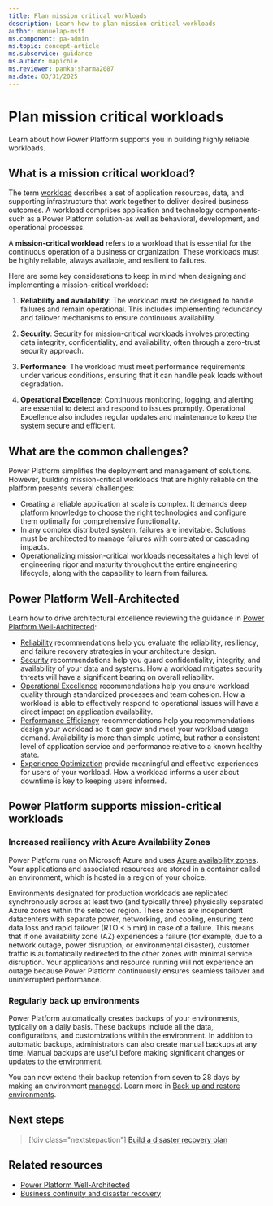 ```yaml
---
title: Plan mission critical workloads
description: Learn how to plan mission critical workloads
author: manuelap-msft
ms.component: pa-admin
ms.topic: concept-article
ms.subservice: guidance
ms.author: mapichle
ms.reviewer: pankajsharma2087
ms.date: 03/31/2025
---
```


# Plan mission critical workloads

Learn about how Power Platform supports you in building highly reliable workloads.

## What is a mission critical workload?

The term [workload](/power-platform/well-architected/workloads) describes a set of application resources, data, and supporting infrastructure that work together to deliver desired business outcomes. A workload comprises application and technology components-such as a Power Platform solution-as well as behavioral, development, and operational processes.

A **mission-critical workload** refers to a workload that is essential for the continuous operation of a business or organization. These workloads must be highly reliable, always available, and resilient to failures.

Here are some key considerations to keep in mind when designing and implementing a mission-critical workload:

1. **Reliability and availability**: The workload must be designed to handle failures and remain operational. This includes implementing redundancy and failover mechanisms to ensure continuous availability.

1. **Security**: Security for mission-critical workloads involves protecting data integrity, confidentiality, and availability, often through a zero-trust security approach.

1. **Performance**: The workload must meet performance requirements under various conditions, ensuring that it can handle peak loads without degradation.

1. **Operational Excellence**: Continuous monitoring, logging, and alerting are essential to detect and respond to issues promptly. Operational Excellence also includes regular updates and maintenance to keep the system secure and efficient.

## What are the common challenges?

Power Platform simplifies the deployment and management of solutions. However, building mission-critical workloads that are highly reliable on the platform presents several challenges:

- Creating a reliable application at scale is complex. It demands deep platform knowledge to choose the right technologies and configure them optimally for comprehensive functionality.
- In any complex distributed system, failures are inevitable. Solutions must be architected to manage failures with correlated or cascading impacts.
- Operationalizing mission-critical workloads necessitates a high level of engineering rigor and maturity throughout the entire engineering lifecycle, along with the capability to learn from failures.

## Power Platform Well-Architected

Learn how to drive architectural excellence reviewing the guidance in [Power Platform Well-Architected](/power-platform/well-architected):

- [Reliability](/power-platform/well-architected/reliability/checklist) recommendations help you evaluate the reliability, resiliency, and failure recovery strategies in your architecture design.
- [Security](/power-platform/well-architected/security/checklist) recommendations help you guard confidentiality, integrity, and availability of your data and systems. How a workload mitigates security threats will have a significant bearing on overall reliability.
- [Operational Excellence](/power-platform/well-architected/operational-excellence/checklist) recommendations help you ensure workload quality through standardized processes and team cohesion. How a workload is able to effectively respond to operational issues will have a direct impact on application availability.
- [Performance Efficiency](/power-platform/well-architected/performance-efficiency/checklist) recommendations help you recommendations design your workload so it can grow and meet your workload usage demand. Availability is more than simple uptime, but rather a consistent level of application service and performance relative to a known healthy state.
- [Experience Optimization](/power-platform/well-architected/experience-optimization/checklist) provide meaningful and effective experiences for users of your workload. How a workload informs a user about downtime is key to keeping users informed.

## Power Platform supports mission-critical workloads

### Increased resiliency with Azure Availability Zones

Power Platform runs on Microsoft Azure and uses [Azure availability zones](https://learn.microsoft.com/en-us/azure/reliability/availability-zones-overview). Your applications and associated resources are stored in a container called an environment, which is hosted in a region of your choice.

Environments designated for production workloads are replicated synchronously across at least two (and typically three) physically separated Azure zones within the selected region. These zones are independent datacenters with separate power, networking, and cooling, ensuring zero data loss and rapid failover (RTO < 5 min) in case of a failure.  This means that if one availability zone (AZ) experiences a failure (for example, due to a network outage, power disruption, or environmental disaster), customer traffic is automatically redirected to the other zones with minimal service disruption. Your applications and resource running will not experience an outage because Power Platform continuously ensures seamless failover and uninterrupted performance.

### Regularly back up environments

Power Platform automatically creates backups of your environments, typically on a daily basis. These backups include all the data, configurations, and customizations within the environment. In addition to automatic backups, administrators can also create manual backups at any time. Manual backups are useful before making significant changes or updates to the environment.

You can now extend their backup retention from seven to 28 days by making an environment [managed](/power-platform/admin/managed-environment-overview). Learn more in [Back up and restore environments](/power-platform/admin/backup-restore-environments).

## Next steps

> [!div class="nextstepaction"]
> [Build a disaster recovery plan](plan-disaster-recovery.md)

## Related resources

- [Power Platform Well-Architected](/power-platform/well-architected/)
- [Business continuity and disaster recovery](/power-platform/admin/business-continuity-disaster-recovery)